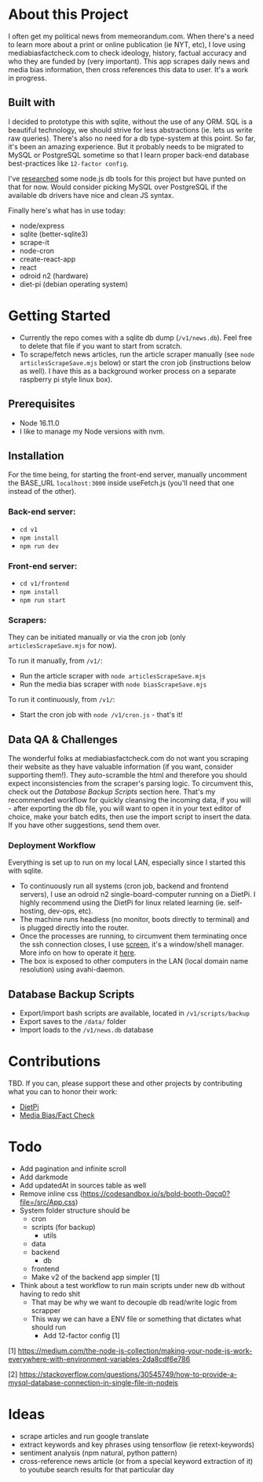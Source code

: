 # About this Project

I often get my political news from memeorandum.com. When there's a need to learn more about a print or online publication (ie NYT, etc), I love using mediabiasfactcheck.com to check ideology, history, factual accuracy and who they are funded by (very important). This app scrapes daily news and media bias information, then cross references this data to user. It's a work in progress.

## Built with

I decided to prototype this with sqlite, without the use of any ORM. SQL is a beautiful technology, we should strive for less abstractions (ie. lets us write raw queries). There's also no need for a db type-system at this point. So far, it's been an amazing experience. But it probably needs to be migrated to MySQL or PostgreSQL sometime so that I learn proper back-end database best-practices like `12-factor config`.

I've [researched](https://gist.github.com/guilsa/0cdd1258c46edf3112b2cc50af03fc8c) some node.js db tools for this project but have punted on that for now. Would consider picking MySQL over PostgreSQL if the available db drivers have nice and clean JS syntax.

Finally here's what has in use today:

- node/express
- sqlite (better-sqlite3)
- scrape-it
- node-cron
- create-react-app
- react
- odroid n2 (hardware)
- diet-pi (debian operating system)

# Getting Started

- Currently the repo comes with a sqlite db dump (`/v1/news.db`). Feel free to delete that file if you want to start from scratch. 
- To scrape/fetch news articles, run the article scraper manually (see `node articlesScrapeSave.mjs` below) or start the cron job (instructions below as well). I have this as a background worker process on a separate raspberry pi style linux box).

## Prerequisites

- Node 16.11.0
 - I like to manage my Node versions with nvm.

## Installation

For the time being, for starting the front-end server, manually uncomment the BASE_URL `localhost:3000` inside useFetch.js (you'll need that one instead of the other).

### Back-end server:
- `cd v1`
- `npm install`
- `npm run dev`

### Front-end server:
- `cd v1/frontend`
- `npm install`
- `npm run start`

### Scrapers:

They can be initiated manually or via the cron job (only `articlesScrapeSave.mjs` for now).

To run it manually, from `/v1/`:

- Run the article scraper with `node articlesScrapeSave.mjs`
- Run the media bias scraper with `node biasScrapeSave.mjs`

To run it continuously, from `/v1/`:

- Start the cron job with `node /v1/cron.js` - that's it!

## Data QA & Challenges

The wonderful folks at mediabiasfactcheck.com do not want you scraping their website as they have valuable information (if you want, consider supporting them!). They auto-scramble the html and therefore you should expect inconsistencies from the scraper's parsing logic. To circumvent this, check out the _Database Backup Scripts_ section here. That's my recommended workflow for quickly cleansing the incoming data, if you will - after exporting the db file, you will want to open it in your text editor of choice, make your batch edits, then use the import script to insert the data. If you have other suggestions, send them over.

### Deployment Workflow

Everything is set up to run on my local LAN, especially since I started this with sqlite.

- To continuously run all systems (cron job, backend and frontend servers), I use an odroid n2 single-board-computer running on a DietPi. I highly recommend using the DietPi for linux related learning (ie. self-hosting, dev-ops, etc).
- The machine runs headless (no monitor, boots directly to terminal) and is plugged directly into the router. 
- Once the processes are running, to circumvent them terminating once the ssh connection closes, I use [screen](https://www.gnu.org/software/screen/), it's a window/shell manager. More info on how to operate it [here](https://gist.github.com/jctosta/af918e1618682638aa82).
- The box is exposed to other computers in the LAN (local domain name resolution) using avahi-daemon.

## Database Backup Scripts

- Export/import bash scripts are available, located in `/v1/scripts/backup`
- Export saves to the `/data/` folder
- Import loads to the `/v1/news.db` database

# Contributions

TBD. If you can, please support these and other projects by contributing what you can to honor their work:

- [DietPi](https://dietpi.com/)
- [Media Bias/Fact Check](https://mediabiasfactcheck.com/)

# Todo

- Add pagination and infinite scroll
- Add darkmode
- Add updatedAt in sources table as well
- Remove inline css (https://codesandbox.io/s/bold-booth-0qcq0?file=/src/App.css)
- System folder structure should be
  - cron
  - scripts (for backup)
    - utils
  - data
  - backend
    - db
  - frontend
  - Make v2 of the backend app simpler [1]
- Think about a test workflow to run main scripts under new db without having to redo shit
  - That may be why we want to decouple db read/write logic from scrapper
  - This way we can have a ENV file or something that dictates what should run
    - Add 12-factor config [1]

[1] https://medium.com/the-node-js-collection/making-your-node-js-work-everywhere-with-environment-variables-2da8cdf6e786

[2] https://stackoverflow.com/questions/30545749/how-to-provide-a-mysql-database-connection-in-single-file-in-nodejs

# Ideas

- scrape articles and run google translate
- extract keywords and key phrases using tensorflow (ie retext-keywords)
- sentiment analysis (npm natural, python pattern)
- cross-reference news article (or from a special keyword extraction of it) to youtube search results for that particular day
